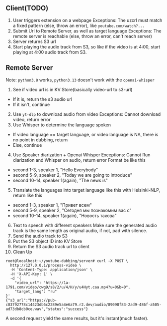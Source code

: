 ## Client(TODO)

1. User triggers extension on a webpage
   Exceptions: The uzcrl must match a fixed pattern (else, throw an error), like `youtube.com/watch?...`
2. Submit Url to Remote Server, as well as target language
   Exceptions: The remote server is reachable (else, throw an error, can't reach server)
3. Server returns S3 url
4. Start playing the audio track from S3, so like if the video is at 4:00, start playing at 4:00 audio track from S3.

## Remote Server

Note: `python3.8` works, `python3.13` doesn't work with the `openai-whisper`

1. See if video url is in KV Store(basically video-url to s3-url)

- If it is, return the s3 audio url
- If it isn't, continue

2. Use `yt-dlp` to download audio from video
   Exceptions: Cannot download video, return error
3. Use Whisper to determine the language spoken

- If video language == target language, or video language is NA, there is no point in dubbing, return
- Else, continue

4. Use Speaker diarization + Openai Whisper
   Exceptions: Cannot Run diarization and Whisper on audio, return error
   Format be like this

- second 1-3, speaker 1, "Hello Everybody"
- second 5-9, speaker 2, "Today we are going to introduce"
- second 10-14, speaker 1(again), "The news is"

5. Translate the languages into target language like this with Helsinki-NLP, return like this

- second 1-3, speaker 1, "Привет всем"
- second 5-9, speaker 2, "Сегодня мы познакомим вас с"
- second 10-14, speaker 1(again), "Новость такова"

6. Text to speech with different speakers
   Make sure the generated audio track is the same length as original audio, if not, pad with silence.
7. Send the audio track to S3
8. Put the S3 object ID into KV Store
9. Return the S3 audio track url to client
10. Clean Up



```
root@localhost:~/youtube-dubbing/server# curl -X POST \
  http://127.0.0.1/process-video \
  -H 'Content-Type: application/json' \
  -H 'X-API-Key: 1' \
  -d '{
    "video_url": "https://1a-1791.com/video/cwg9/s8/2/u/4/H/y/u4Hyt.caa.mp4?u=0&b=0",
    "target_lang": "ru"
}'
{"s3_url":"https://pub-c83792778c14423db6c2289e5a4e6a79.r2.dev/audio/89098f83-2ad9-486f-a505-ad73db8cb0ce.wav","status":"success"}
```

A second request yield the same results, but it's instant(much faster).